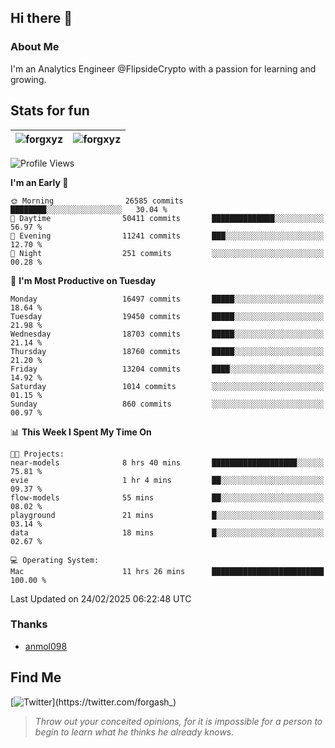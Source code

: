 ## Hi there 👋

### About Me

I'm an Analytics Engineer @FlipsideCrypto with a passion for learning and growing.
  
## Stats for fun

| <img align="center" src="https://github-readme-streak-stats.herokuapp.com/?user=forgxyz&theme=tokyonight" alt="forgxyz" /> | <img align="center" src="https://github-readme-stats.vercel.app/api?username=forgxyz&theme=tokyonight&show_icons=true" alt="forgxyz" /> |
| ------------- |------------- |


<!--START_SECTION:waka-->
![Profile Views](http://img.shields.io/badge/Profile%20Views-0-blue)

**I'm an Early 🐤** 

```text
🌞 Morning                26585 commits       ████████░░░░░░░░░░░░░░░░░   30.04 % 
🌆 Daytime                50411 commits       ██████████████░░░░░░░░░░░   56.97 % 
🌃 Evening                11241 commits       ███░░░░░░░░░░░░░░░░░░░░░░   12.70 % 
🌙 Night                  251 commits         ░░░░░░░░░░░░░░░░░░░░░░░░░   00.28 % 
```
📅 **I'm Most Productive on Tuesday** 

```text
Monday                   16497 commits       █████░░░░░░░░░░░░░░░░░░░░   18.64 % 
Tuesday                  19450 commits       █████░░░░░░░░░░░░░░░░░░░░   21.98 % 
Wednesday                18703 commits       █████░░░░░░░░░░░░░░░░░░░░   21.14 % 
Thursday                 18760 commits       █████░░░░░░░░░░░░░░░░░░░░   21.20 % 
Friday                   13204 commits       ████░░░░░░░░░░░░░░░░░░░░░   14.92 % 
Saturday                 1014 commits        ░░░░░░░░░░░░░░░░░░░░░░░░░   01.15 % 
Sunday                   860 commits         ░░░░░░░░░░░░░░░░░░░░░░░░░   00.97 % 
```


📊 **This Week I Spent My Time On** 

```text
🐱‍💻 Projects: 
near-models              8 hrs 40 mins       ███████████████████░░░░░░   75.81 % 
evie                     1 hr 4 mins         ██░░░░░░░░░░░░░░░░░░░░░░░   09.37 % 
flow-models              55 mins             ██░░░░░░░░░░░░░░░░░░░░░░░   08.02 % 
playground               21 mins             █░░░░░░░░░░░░░░░░░░░░░░░░   03.14 % 
data                     18 mins             █░░░░░░░░░░░░░░░░░░░░░░░░   02.67 % 

💻 Operating System: 
Mac                      11 hrs 26 mins      █████████████████████████   100.00 % 
```


 Last Updated on 24/02/2025 06:22:48 UTC
<!--END_SECTION:waka-->

### Thanks
 - [anmol098](https://github.com/anmol098/waka-readme-stats/)
  
## Find Me
[![Twitter](https://img.shields.io/twitter/url/https/twitter.com/forgash_.svg?style=social&label=Follow%20%40forgash_)](https://twitter.com/forgash_)


> *Throw out your conceited opinions, for it is impossible for a person to begin to learn what he thinks he already knows.* 
